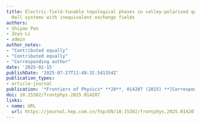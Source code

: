 ```yaml
---
title: Electric-field-tunable topological phases in valley-polarized quantum anomalous
  Hall systems with inequivalent exchange fields
authors:
- Shiyao Pan
- Zeyu Li
- admin
author_notes:
- "Contributed equally"
- "Contributed equally"
- "Corresponding author"
date: '2025-02-15'
publishDate: '2025-07-27T11:48:32.541354Z'
publication_types:
- article-journal
publication: '*Frontiers of Physics* **20**, 014207 (2025) **[Corresponding author]**'
doi: 10.15302/frontphys.2025.014207
links:
- name: URL
  url: https://journal.hep.com.cn/fop/EN/10.15302/frontphys.2025.014207
---
```

